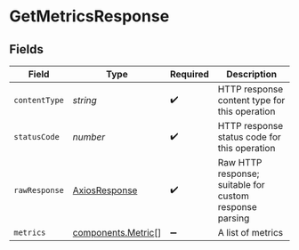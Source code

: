 # GetMetricsResponse


## Fields

| Field                                                    | Type                                                     | Required                                                 | Description                                              |
| -------------------------------------------------------- | -------------------------------------------------------- | -------------------------------------------------------- | -------------------------------------------------------- |
| `contentType`                                            | *string*                                                 | :heavy_check_mark:                                       | HTTP response content type for this operation            |
| `statusCode`                                             | *number*                                                 | :heavy_check_mark:                                       | HTTP response status code for this operation             |
| `rawResponse`                                            | [AxiosResponse](https://axios-http.com/docs/res_schema)  | :heavy_check_mark:                                       | Raw HTTP response; suitable for custom response parsing  |
| `metrics`                                                | [components.Metric](../../models/components/metric.md)[] | :heavy_minus_sign:                                       | A list of metrics                                        |